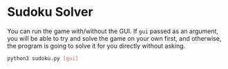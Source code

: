 # Sudoku Solver

You can run the game with/without the GUI. If ```gui``` passed as an argument, you will be able to try and solve the game on your own first, and otherwise, the program is going to solve it for you directly without asking.

```bash
python3 sudoku.py [gui]
```


